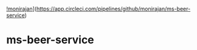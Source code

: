 [!monirajan](https://circleci.com/gh/monirajan/ms-beer-service.svg?style=svg&circle-token=06886a1f072302907f1c5c97b9b726e6efd834ed)](https://app.circleci.com/pipelines/github/monirajan/ms-beer-service)
# ms-beer-service